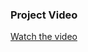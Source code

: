 ### Project Video

[Watch the video](https://github.com/saraalshref/testtt/raw/main/assets/148913372/23392122-2fd9-48e2-86db-e91a588c8d83)
